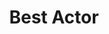 ---
title: "Best Actor"
edition: 2002
winner: Nicolas Cage
kind: "actor"
film: adaptation.md
image: https://m.media-amazon.com/images/M/MV5BNWRlY2U4YmEtZTY0Ny00MDgyLWE2NDktZjc0ZjAzODQ3YTc0XkEyXkFqcGdeQXVyOTc5MDI5NjE@._V1_FMjpg_UX1280_.jpg
type: award
weight: 4
---